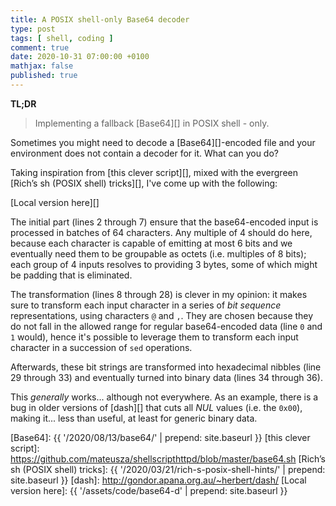 ```yaml
---
title: A POSIX shell-only Base64 decoder
type: post
tags: [ shell, coding ]
comment: true
date: 2020-10-31 07:00:00 +0100
mathjax: false
published: true
---
```


**TL;DR**

> Implementing a fallback [Base64][] in POSIX shell - only.

Sometimes you might need to decode a [Base64][]-encoded file and your
environment does not contain a decoder for it. What can you do?

Taking inspiration from [this clever script][], mixed with the evergreen
[Rich’s sh (POSIX shell) tricks][], I've come up with the following:

<script src="https://gitlab.com/polettix/notechs/-/snippets/2033106.js"></script>

[Local version here][]

The initial part (lines 2 through 7) ensure that the base64-encoded
input is processed in batches of 64 characters. Any multiple of 4 should
do here, because each character is capable of emitting at most 6 bits
and we eventually need them to be groupable as octets (i.e. multiples of
8 bits); each group of 4 inputs resolves to providing 3 bytes, some of
which might be padding that is eliminated.

The transformation (lines 8 through 28) is clever in my opinion: it
makes sure to transform each input character in a series of *bit
sequence* representations, using characters `@` and `,`. They are chosen
because they do not fall in the allowed range for regular base64-encoded
data (line `0` and `1` would), hence it's possible to leverage them to
transform each input character in a succession of `sed` operations.

Afterwards, these bit strings are transformed into hexadecimal nibbles
(line 29 through 33) and eventually turned into binary data (lines 34
through 36).

This *generally* works... although not everywhere. As an example, there
is a bug in older versions of [dash][] that cuts all *NUL* values (i.e.
the `0x00`), making it... less than useful, at least for generic binary
data.

[Base64]: {{ '/2020/08/13/base64/' | prepend: site.baseurl }}
[this clever script]: https://github.com/mateusza/shellscripthttpd/blob/master/base64.sh
[Rich’s sh (POSIX shell) tricks]: {{ '/2020/03/21/rich-s-posix-shell-hints/' | prepend: site.baseurl }}
[dash]: http://gondor.apana.org.au/~herbert/dash/
[Local version here]: {{ '/assets/code/base64-d' | prepend: site.baseurl }}

